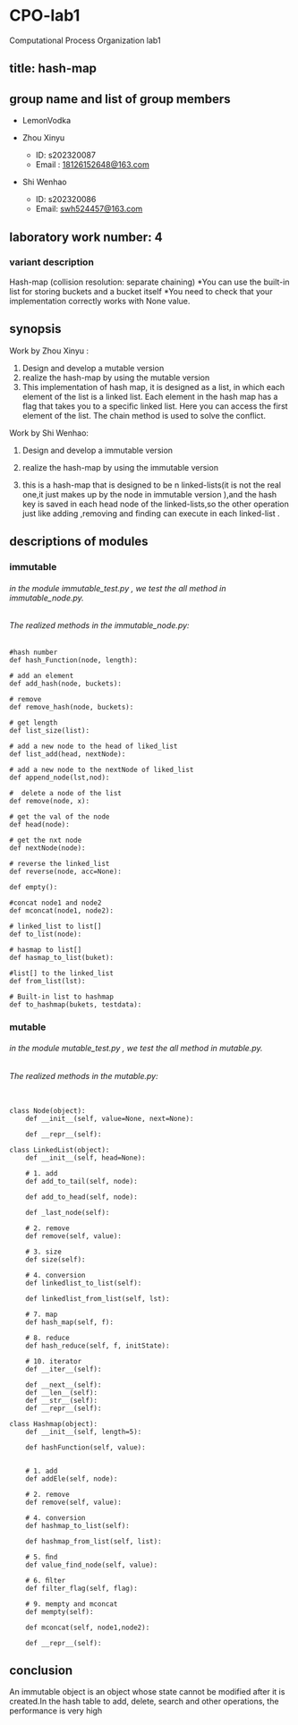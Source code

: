 # CPO-lab1
Computational Process Organization lab1 
## title: hash-map

## group name and list of group members
- LemonVodka 
- Zhou Xinyu 
  
  - ID: s202320087
  - Email : 18126152648@163.com
  
- Shi Wenhao
 
  - ID: s202320086
  - Email: swh524457@163.com

## laboratory work number: 4

### variant description
Hash-map (collision resolution: separate chaining)
*You can use the built-in list for storing buckets and a bucket itself
*You need to check that your implementation correctly works with None value.



## synopsis 

Work by Zhou Xinyu :

1. Design and develop a mutable version
2. realize the hash-map by using the mutable version
3. This implementation of hash map, it is designed as a list, in which each element of the list is a linked list. Each element in the hash map has a flag that takes you to a specific linked list. Here you can access the first element of the list. The chain method is used to solve the conflict.

   

Work by Shi Wenhao:

1. Design and develop a immutable version

2. realize the hash-map by using the immutable version

3. this is a hash-map that is designed to be  n linked-lists(it is not the real one,it just makes up by the node in immutable version  ),and the hash key is saved in each  head node of the  linked-lists,so the other operation just like adding ,removing and finding can execute in each linked-list .



##  descriptions of  modules

### immutable
###### in the module immutable_test.py , we test the all method in  immutable_node.py.
###### The realized methods in the immutable_node.py:

```
#hash number
def hash_Function(node, length):

# add an element
def add_hash(node, buckets):

# remove
def remove_hash(node, buckets):

# get length
def list_size(list):

# add a new node to the head of liked_list
def list_add(head, nextNode):

# add a new node to the nextNode of liked_list
def append_node(lst,nod):

#  delete a node of the list
def remove(node, x):

# get the val of the node
def head(node):

# get the nxt node
def nextNode(node):

# reverse the linked_list
def reverse(node, acc=None):

def empty():

#concat node1 and node2
def mconcat(node1, node2):

# linked_list to list[]
def to_list(node):

# hasmap to list[]
def hasmap_to_list(buket):

#list[] to the linked_list
def from_list(lst):

# Built-in list to hashmap
def to_hashmap(bukets, testdata):

```


### mutable
###### in the module mutable_test.py , we test the all method in  mutable.py.
###### The realized methods in the mutable.py:
```

class Node(object):
    def __init__(self, value=None, next=None):

    def __repr__(self):

class LinkedList(object):
    def __init__(self, head=None):

    # 1. add
    def add_to_tail(self, node):

    def add_to_head(self, node):

    def _last_node(self):

    # 2. remove
    def remove(self, value):

    # 3. size
    def size(self):

    # 4. conversion
    def linkedlist_to_list(self):

    def linkedlist_from_list(self, lst):

    # 7. map
    def hash_map(self, f):

    # 8. reduce
    def hash_reduce(self, f, initState):
	
    # 10. iterator
    def __iter__(self):

    def __next__(self):
    def __len__(self):
    def __str__(self):
    def __repr__(self):
    
class Hashmap(object):
    def __init__(self, length=5):

    def hashFunction(self, value):


    # 1. add
    def addEle(self, node):

    # 2. remove
    def remove(self, value):

    # 4. conversion
    def hashmap_to_list(self):

    def hashmap_from_list(self, list):

    # 5. ﬁnd
    def value_find_node(self, value):

    # 6. ﬁlter
    def filter_flag(self, flag):

    # 9. mempty and mconcat
    def mempty(self):

    def mconcat(self, node1,node2):

    def __repr__(self):
```
	

## conclusion 

An immutable object is an object whose state cannot be modified after it is created.In the hash table to add, delete, search and other operations, the performance is very high